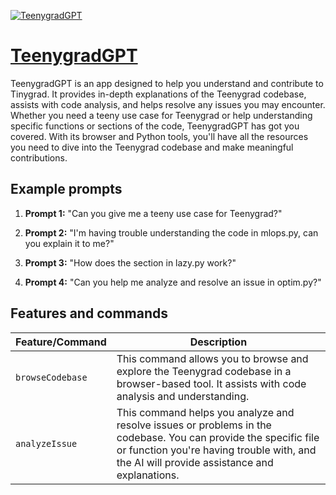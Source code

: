 [![TeenygradGPT](https://files.oaiusercontent.com/file-mhTgizmcs7C1uYj0VLogTM5X?se=2123-10-17T23%3A21%3A24Z&sp=r&sv=2021-08-06&sr=b&rscc=max-age%3D31536000%2C%20immutable&rscd=attachment%3B%20filename%3DNew%2520Note.jpeg&sig=4Wb75kpxYTaHYaIfx0PsUrumSqrjth7oWFc9XMaTeH0%3D)](https://chat.openai.com/g/g-oHrYj8nO3-teenygradgpt)

# [TeenygradGPT](https://chat.openai.com/g/g-oHrYj8nO3-teenygradgpt)

TeenygradGPT is an app designed to help you understand and contribute to Tinygrad. It provides in-depth explanations of the Teenygrad codebase, assists with code analysis, and helps resolve any issues you may encounter. Whether you need a teeny use case for Teenygrad or help understanding specific functions or sections of the code, TeenygradGPT has got you covered. With its browser and Python tools, you'll have all the resources you need to dive into the Teenygrad codebase and make meaningful contributions.

## Example prompts

1. **Prompt 1:** "Can you give me a teeny use case for Teenygrad?"

2. **Prompt 2:** "I'm having trouble understanding the code in mlops.py, can you explain it to me?"

3. **Prompt 3:** "How does the section in lazy.py work?"

4. **Prompt 4:** "Can you help me analyze and resolve an issue in optim.py?"

## Features and commands

| Feature/Command | Description |
| --- | --- |
| `browseCodebase` | This command allows you to browse and explore the Teenygrad codebase in a browser-based tool. It assists with code analysis and understanding. |
| `analyzeIssue` | This command helps you analyze and resolve issues or problems in the codebase. You can provide the specific file or function you're having trouble with, and the AI will provide assistance and explanations. |